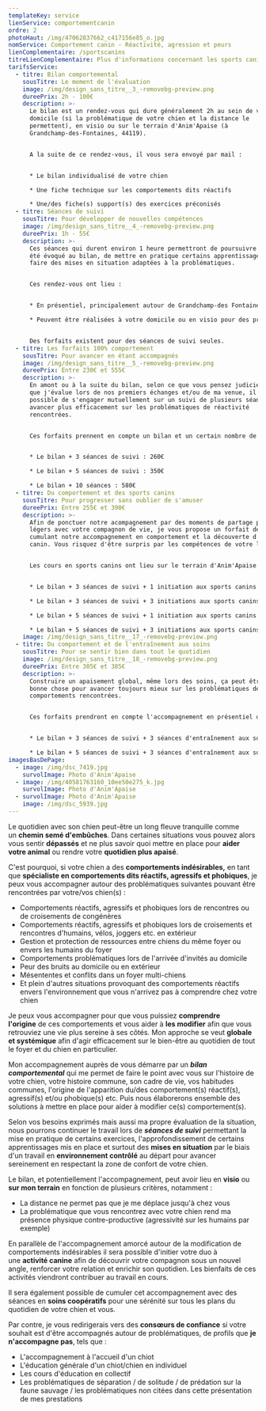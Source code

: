 ```yaml
---
templateKey: service
lienService: comportementcanin
ordre: 2
photoHaut: /img/47062837662_c417156e85_o.jpg
nomService: Comportement canin - Réactivité, agression et peurs
lienComplementaire: /sportscanins
titreLienComplementaire: Plus d'informations concernant les sports canins proposés
tarifsService:
  - titre: Bilan comportemental
    sousTitre: Le moment de l'évaluation
    image: /img/design_sans_titre__3_-removebg-preview.png
    dureePrix: 2h - 100€
    description: >-
      L﻿e bilan est un rendez-vous qui dure généralement 2h au sein de votre
      domicile (si la problématique de votre chien et la distance le
      permettent), en visio ou sur le terrain d'Anim'Apaise (à
      Grandchamp-des-Fontaines, 44119).


      A﻿ la suite de ce rendez-vous, il vous sera envoyé par mail :


      * L﻿e bilan individualisé de votre chien

      * U﻿ne fiche technique sur les comportements dits réactifs

      * U﻿ne/des fiche(s) support(s) des exercices préconisés
  - titre: Séances de suivi
    sousTitre: Pour développer de nouvelles compétences
    image: /img/design_sans_titre__4_-removebg-preview.png
    dureePrix: 1h - 55€
    description: >-
      C﻿es séances qui durent environ 1 heure permettront de poursuivre ce qui a
      été évoqué au bilan, de mettre en pratique certains apprentissages et de
      faire des mises en situation adaptées à la problématiques. 


      C﻿es rendez-vous ont lieu :


      * E﻿n présentiel, principalement autour de Grandchamp-des Fontaines (44119), dans un premier temps plus particulièrement, pour les chiens ayant des comportements réactifs en extérieur. 

      * Peuvent être réalisées à votre domicile ou en visio pour des problématiques touchant au lieu de vie du chien ou à des peurs précises (par exemple : protection de ressources, accueil d'invités...) 


      D﻿es forfaits existent pour des séances de suivi seules.
  - titre: Les forfaits 100% comportement
    sousTitre: Pour avancer en étant accompagnés
    image: /img/design_sans_titre__5_-removebg-preview.png
    dureePrix: Entre 230€ et 555€
    description: >-
      E﻿n amont ou à la suite du bilan, selon ce que vous pensez judicieux et ce
      que j'évalue lors de nos premiers échanges et/ou de ma venue, il est
      possible de s'engager mutuellement sur un suivi de plusieurs séances pour
      avancer plus efficacement sur les problématiques de réactivité
      rencontrées.


      C﻿es forfaits prennent en compte un bilan et un certain nombre de séances définies ensemble mais également des échanges entre les différentes rencontres.


      * Le bilan + 3 séances de suivi : 260€

      * L﻿e bilan + 5 séances de suivi : 350€

      * Le bilan + 10 séances : 580€
  - titre: Du comportement et des sports canins
    sousTitre: Pour progresser sans oublier de s'amuser
    dureePrix: Entre 255€ et 390€
    description: >-
      A﻿fin de ponctuer notre acompagnement par des moments de partage plus
      légers avec votre compagnon de vie, je vous propose un forfait de séance
      cumulant notre accompagnement en comportement et la découverte d'un sport
      canin. Vous risquez d'être surpris par les compétences de votre loulou !


      L﻿es cours en sports canins ont lieu sur le terrain d'Anim'Apaise et sont individuels.


      * L﻿e bilan + 3 séances de suivi + 1 initiation aux sports canins : 280€

      * L﻿e bilan + 3 séances de suivi + 3 initiations aux sports canins : 320€

      * L﻿e bilan + 5 séances de suivi + 1 initiation aux sports canins : 370€

      * L﻿e bilan + 5 séances de suivi + 3 initiations aux sports canins : 400€
    image: /img/design_sans_titre__17_-removebg-preview.png
  - titre: Du comportement et de l'entraînement aux soins
    sousTitre: Pour se sentir bien dans tout le quotidien
    image: /img/design_sans_titre__18_-removebg-preview.png
    dureePrix: Entre 305€ et 385€
    description: >-
      Construire un apaisement global, même lors des soins, ça peut être une
      bonne chose pour avancer toujours mieux sur les problématiques de
      comportements rencontrées.


      C﻿es forfaits prendront en compte l'accompagnement en présentiel ou visio en comportement et également des séances en plus en visio autour de l'entraînement aux soins du quotidien avec votre loulou.


      * L﻿e bilan + 3 séances de suivi + 3 séances d'entraînement aux soins : 320€

      * L﻿e bilan + 5 séances de suivi + 3 séances d'entraînement aux soins : 400€
imagesBasDePage:
  - image: /img/dsc_7419.jpg
    survolImage: Photo d'Anim'Apaise
  - image: /img/40581763160_10ee50e275_k.jpg
    survolImage: Photo d'Anim'Apaise
  - survolImage: Photo d'Anim'Apaise
    image: /img/dsc_5939.jpg
---
```

Le quotidien avec son chien peut-être un long fleuve tranquille comme un **chemin semé d'embûches**. Dans certaines situations vous pouvez alors vous sentir **dépassés** et ne plus savoir quoi mettre en place pour **aider votre animal** ou rendre votre **quotidien plus apaisé**.

C'est pourquoi, si votre chien a des **comportements indésirables,** en tant que **spécialiste en comportements dits réactifs, agressifs et phobiques**, je peux vous accompagner autour des problématiques suivantes pouvant être rencontrées par votre/vos chien(s) :

* Comportements réactifs, agressifs et phobiques lors de rencontres ou de croisements de congénères
* Comportements réactifs, agressifs et phobiques lors de croisements et rencontres d'humains, vélos, joggers etc. en extérieur 
* Gestion et protection de ressources entre chiens du même foyer ou envers les humains du foyer
* Comportements problématiques lors de l'arrivée d'invités au domicile
* Peur des bruits au domicile ou en extérieur
* Mésententes et conflits dans un foyer multi-chiens
* E﻿t plein d'autres situations provoquant des comportements réactifs envers l'environnement que vous n'arrivez pas à comprendre chez votre chien 

Je peux vous accompagner pour que vous puissiez **comprendre l'origine** de ces comportements et vous aider à **les modifier** afin que vous retrouviez une vie plus sereine à ses côtés. Mon approche se veut **globale et systémique** afin d'agir efficacement sur le bien-être au quotidien de tout le foyer et du chien en particulier. 

Mon accompagnement auprès de vous démarre par un ***bilan comportemental*** qui me permet de faire le point avec vous sur l'histoire de votre chien, votre histoire commune, son cadre de vie, vos habitudes communes, l'origine de l'apparition du/des comportement(s) réactif(s), agressif(s) et/ou phobique(s) etc. Puis nous élaborerons ensemble des solutions à mettre en place pour aider à modifier ce(s) comportement(s).

Selon vos besoins exprimés mais aussi ma propre évaluation de la situation, nous pourrons continuer le travail lors de ***séances de suivi*** permettant la mise en pratique de certains exercices, l'approfondissement de certains apprentissages mis en place et surtout des **mises en situation** par le biais d'un travail en **environnement contrôlé** au départ pour avancer sereinement en respectant la zone de confort de votre chien. 

Le bilan, et potentiellement l'accompagnement, peut avoir lieu en **visio** ou **sur mon terrain** en fonction de plusieurs critères, notamment : 

* La distance ne permet pas que je me déplace jusqu'à chez vous 
* La problématique que vous rencontrez avec votre chien rend ma présence physique contre-productive (agressivité sur les humains par exemple)

En parallèle de l'accompagnement amorcé autour de la modification de comportements indésirables il sera possible d'initier votre duo à une **activité canine** afin de découvrir votre compagnon sous un nouvel angle, renforcer votre relation et enrichir son quotidien. Les bienfaits de ces activités viendront contribuer au travail en cours. 

Il sera également possible de cumuler cet accompagnement avec des séances en **soins coopératifs** pour une sérénité sur tous les plans du quotidien de votre chien et vous.

P﻿ar contre, je vous redirigerais vers des **consœurs de confiance** si votre souhait est d'être accompagnés autour de problématiques, de profils que **je n'accompagne pas**, tels que :

* L﻿'accompagnement à l'accueil d'un chiot
* L﻿'éducation générale d'un chiot/chien en individuel
* L﻿es cours d'éducation en collectif
* L﻿es problématiques de séparation / de solitude / de prédation sur la faune sauvage / les problématiques non citées dans cette présentation de mes prestations